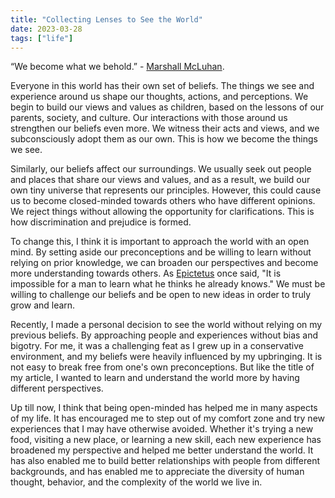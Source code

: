 ```yaml
---
title: "Collecting Lenses to See the World"
date: 2023-03-28
tags: ["life"]
---
```


“We become what we behold.” - [Marshall McLuhan](https://en.wikipedia.org/wiki/Marshall_McLuhan).

Everyone in this world has their own set of beliefs. The things we see and experience around us shape our thoughts, actions, and perceptions. We begin to build our views and values as children, based on the lessons of our parents, society, and culture. Our interactions with those around us strengthen our beliefs even more. We witness their acts and views, and we subconsciously adopt them as our own. This is how we become the things we see.

Similarly, our beliefs affect our surroundings. We usually seek out people and places that share our views and values, and as a result, we build our own tiny universe that represents our principles. However, this could cause us to become closed-minded towards others who have different opinions. We reject things without allowing the opportunity for clarifications. This is how discrimination and prejudice is formed.

To change this, I think it is important to approach the world with an open mind. By setting aside our preconceptions and be willing to learn without relying on prior knowledge, we can broaden our perspectives and become more understanding towards others. As [Epictetus](https://en.wikipedia.org/wiki/Epictetus) once said, "It is impossible for a man to learn what he thinks he already knows." We must be willing to challenge our beliefs and be open to new ideas in order to truly grow and learn.

Recently, I made a personal decision to see the world without relying on my previous beliefs. By approaching people and experiences without bias and bigotry. For me, it was a challenging feat as I grew up in a conservative environment, and my beliefs were heavily influenced by my upbringing. It is not easy to break free from one's own preconceptions. But like the title of my article, I wanted to learn and understand the world more by having different perspectives.

Up till now, I think that being open-minded has helped me in many aspects of my life. It has encouraged me to step out of my comfort zone and try new experiences that I may have otherwise avoided. Whether it's trying a new food, visiting a new place, or learning a new skill, each new experience has broadened my perspective and helped me better understand the world. It has also enabled me to build better relationships with people from different backgrounds, and has enabled me to appreciate the diversity of human thought, behavior, and the complexity of the world we live in.